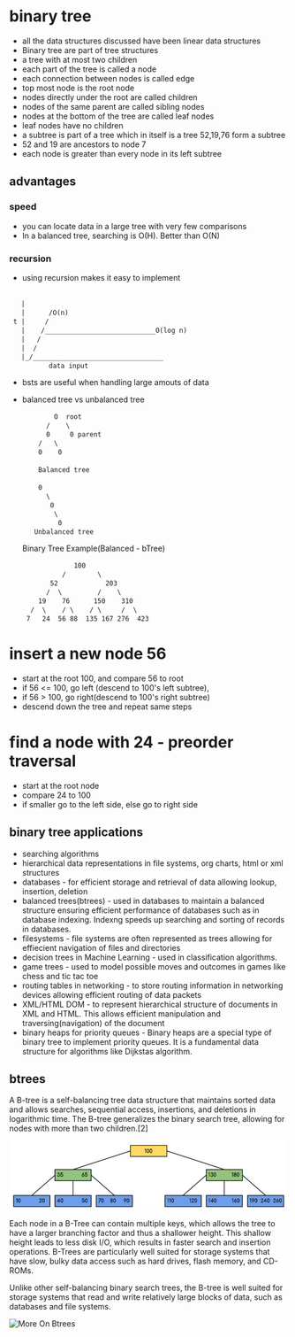 # binary tree
- all the data structures discussed have been linear data structures
- Binary tree are part of tree structures
- a tree with at most two children
- each part of the tree is called a node
- each connection between nodes is called edge
- top most node is the root node
- nodes directly under the root are called children
- nodes of the same parent are called sibling nodes
- nodes at the bottom of the tree are called leaf nodes
- leaf nodes have no children
- a subtree is part of a tree which in itself is a tree 52,19,76 form a subtree
- 52 and 19 are ancestors to node 7
- each node is greater than every node in its left subtree

## advantages
### speed
- you can locate data in a large tree with very few comparisons
- In a balanced tree, searching is O(H). Better than O(N)

### recursion
- using recursion makes it easy to implement
```
  
   |
   |      /O(n)
 t |     /
   |    /____________________________O(log n)
   |   /
   |  /
   |_/_________________________________
          data input
```

- bsts are useful when handling large amouts of data
- balanced tree vs unbalanced tree

              O  root
            /    \ 
            0     0 parent
          /   \
          0    0

          Balanced tree

          0
            \
             0
              \
               0
         Unbalanced tree

    Binary Tree Example(Balanced - bTree)

                   100
                /        \ 
             52            203
            /  \         /    \ 
          19    76      150    310
        /  \    / \    / \     /  \
       7   24  56 88  135 167 276  423


# insert a new node 56
- start at the root 100, and compare 56 to root
- if 56 <= 100, go left (descend to 100's left subtree), 
- if 56 > 100, go right(descend to 100's right subtree)
- descend down the tree and repeat same steps

# find a node with 24 - preorder traversal
- start at the root node
- compare 24 to 100
- if smaller go to the left side, else go to right side

## binary tree applications
- searching algorithms
- hierarchical data representations in file systems, org charts, html or xml structures
- databases - for efficient storage and retrieval of data allowing lookup, insertion, deletion
- balanced trees(btrees) - used in databases to maintain a balanced structure ensuring efficient performance of databases such as in database indexing. Indexng speeds up searching and sorting of records in databases.
- filesystems - file systems are often represented as trees allowing for effiecient navigation of files and directories
- decision trees in Machine Learning - used in classification algorithms.
- game trees - used to model possible moves and outcomes in games like chess and tic tac toe
- routing tables in networking - to store routing information in networking devices allowing efficient routing of data packets
- XML/HTML DOM - to represent hierarchical structure of documents in XML and HTML. This allows efficient manipulation and traversing(navigation) of the document
- binary heaps for priority queues - Binary heaps are a special type of binary tree to implement priority queues. It is a fundamental data structure for algorithms like Dijkstas algorithm.

## btrees
A B-tree is a self-balancing tree data structure that maintains sorted data and allows searches, sequential access, insertions, and deletions in logarithmic time. The B-tree generalizes the binary search tree, allowing for nodes with more than two children.[2] 

![B-trees](btree.png)

Each node in a B-Tree can contain multiple keys, which allows the tree to have a larger branching factor and thus a shallower height. This shallow height leads to less disk I/O, which results in faster search and insertion operations. B-Trees are particularly well suited for storage systems that have slow, bulky data access such as hard drives, flash memory, and CD-ROMs.

Unlike other self-balancing binary search trees, the B-tree is well suited for storage systems that read and write relatively large blocks of data, such as databases and file systems.

![More On Btrees](https://www.geeksforgeeks.org/introduction-of-b-tree-2/)







